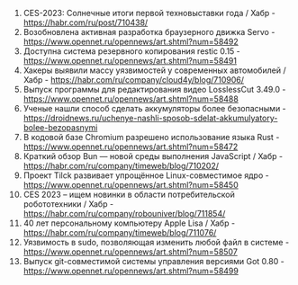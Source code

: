 1. CES-2023: Солнечные итоги первой техновыставки года / Хабр - https://habr.com/ru/post/710438/
1. Возобновлена активная разработка браузерного движка Servo - https://www.opennet.ru/opennews/art.shtml?num=58492
1. Доступна система резервного копирования restic 0.15 - https://www.opennet.ru/opennews/art.shtml?num=58491
1. Хакеры выявили массу уязвимостей у современных автомобилей / Хабр - https://habr.com/ru/company/cloud4y/blog/710906/
1. Выпуск программы для редактирования видео LosslessCut 3.49.0 - https://www.opennet.ru/opennews/art.shtml?num=58488
1. Ученые нашли способ сделать аккумуляторы более безопасными - https://droidnews.ru/uchenye-nashli-sposob-sdelat-akkumulyatory-bolee-bezopasnymi
1. В кодовой базе Chromium разрешено использование языка Rust - https://www.opennet.ru/opennews/art.shtml?num=58472
1. Краткий обзор Bun — новой среды выполнения JavaScript / Хабр - https://habr.com/ru/company/timeweb/blog/710202/
1. Проект Tilck развивает упрощённое Linux-совместимое ядро - https://www.opennet.ru/opennews/art.shtml?num=58450
1. CES 2023 – ищем новинки в области потребительской робототехники / Хабр - https://habr.com/ru/company/robouniver/blog/711854/
1. 40 лет персональному компьютеру Apple Lisa / Хабр - https://habr.com/ru/company/timeweb/blog/711076/
1. Уязвимость в sudo, позволяющая изменить любой файл в системе - https://www.opennet.ru/opennews/art.shtml?num=58507
1. Выпуск git-совместимой системы управления версиями Got 0.80 - https://www.opennet.ru/opennews/art.shtml?num=58499
